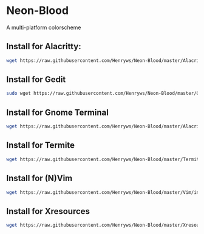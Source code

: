 # Neon-Blood
A multi-platform colorscheme

## Install for Alacritty:
```bash
wget https://raw.githubusercontent.com/Henryws/Neon-Blood/master/Alacritty/install.sh | bash
```
## Install for Gedit
```bash
sudo wget https://raw.githubusercontent.com/Henryws/Neon-Blood/master/Gedit/install.sh | bash
```
## Install for Gnome Terminal
```bash
wget https://raw.githubusercontent.com/Henryws/Neon-Blood/master/Alacritty/install.sh | bash
```
## Install for Termite
```bash
wget https://raw.githubusercontent.com/Henryws/Neon-Blood/master/Termite/install.sh | bash
```
## Install for (N)Vim
```bash
wget https://raw.githubusercontent.com/Henryws/Neon-Blood/master/Vim/install.sh | bash
```
## Install for Xresources
```bash
wget https://raw.githubusercontent.com/Henryws/Neon-Blood/master/Xresources/install.sh | bash
```
